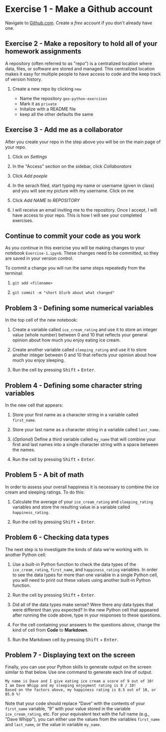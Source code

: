 # Exercise 1 - Make a Github account

Navigate to [Github.com](github.com). Create a *free* account if you don't already have one. 

## Exercise 2 - Make a repository to hold all of your homework assignments

A repository (often referred to as "repo") is a centralized location where data, files, or software are stored and managed. This centralized location makes it easy for multiple people to have access to code and the keep track of version history. 

1. Create a new repo by clicking `new`

   * Name the repository `geo-python-exercises`
   * Mark it as `private`
   * Initalize with a README file
   * keep all the other defaults the same

## Exercise 3 - Add me as a collaborator 

After you create your repo in the step above you will be on the main page of your repo. 

1. Click on *Settings*

2. In the "Access" section on the sidebar, click *Collaborators*

3. Click *Add poeple*

4. In the serach filed, start typing my name or username (given in class) and you will see my picture with my username. Click on me

5. Click *Add NAME to REPOSITORY*

6. I will receive an email inviting me to the repository. Once I accept, I will have access to your repo. This is how I will see your completed exercises. 

## 
<!---
## Problem 2.5 - Connect what you are doing locally to your github repository online
Note: The steps in Problem 2, 2.5, and Continuing to commit your work are from [this youtube video.](https://www.youtube.com/watch?v=jXpT8eOzzCM) 
9. In your github repository where you accepted the assignment, copy the link to your repo

10. In your termainal type `git remote add orgin <link to your repo>` (remove the <>).  This links your *local* repo to your repo online

11. Type `git push -u origin main`. This *pushes* the changes you made locally to your repo online

12. Enter your *github* username

13. Enter your *github* password

14. On your browser if you refresh the page on your github repo you can see all of the files you committed.
-->
## Continue to commit your code as you work
As you continue in this exericise you will be making changes to your notebook `Exercise-1.ipynb`. These changes need to be committed, so they are saved in your version control.

To commit a change you will run the same steps repeatedly from the terminal: 
1. `git add <filename>`

2. `git commit -m "short blurb about what changed"`

<!---
Periodically (**and always before you leave the lab**), you will need to *push* these changes to your online repository. To do this:
1. `git push`

2. Enter your *github* username

3. Enter your *github* password 
-->
## Problem 3 - Defining some numerical variables

In the top cell of the new notebook:

1. Create a variable called `ice_cream_rating` and use it to store an integer value (whole number) between 0 and 10 that reflects your general opinion about how much you enjoy eating ice cream.

2. Create another variable called `sleeping_rating` and use it to store another integer between 0 and 10 that reflects your opinion about how much you enjoy sleeping.

3. Run the cell by pressing <kbd>Shift</kbd> + <kbd>Enter</kbd>.

## Problem 4 - Defining some character string variables

In the new cell that appears:

1. Store your first name as a character string in a variable called `first_name`.

2. Store your last name as a character string in a variable called `last_name`.

3. (*Optional*) Define a third variable called `my_name` that will combine your first and last names into a single character string with a space between the names.

4. Run the cell by pressing <kbd>Shift</kbd> + <kbd>Enter</kbd>.

## Problem 5 - A bit of math

In order to assess your overall happiness it is necessary to combine the ice cream and sleeping ratings. To do this:

1. Calculate the average of your `ice_cream_rating` and `sleeping_rating` variables and store the resulting value in a variable called `happiness_rating`.

2. Run the cell by pressing <kbd>Shift</kbd> + <kbd>Enter</kbd>.

## Problem 6 - Checking data types

The next step is to investigate the kinds of data we're working with. In another Python cell:

1. Use a built-in Python function to check the data types of the `ice_cream_rating`, `first_name`, and `happiness_rating` variables. In order to see the data types for more than one variable in a single Python cell, you will need to print out these values using another built-in Python function.

2. Run the cell by pressing <kbd>Shift</kbd> + <kbd>Enter</kbd>.

3. Did all of the data types make sense? Were there any data types that were different than you expected? In the new Python cell that appeared after running the code above, type in your responses to these questions.

4. For the cell containing your answers to the questions above, change the kind of cell from **Code** to **Markdown**.

5. Run the Markdown cell by pressing <kbd>Shift</kbd> + <kbd>Enter</kbd>.

## Problem 7 - Displaying text on the screen

Finally, you can use your Python skills to generate output on the screen similar to that below. Use one command to generate each line of output.

```
My name is Dave and I give eating ice cream a score of 9 out of 10!
I am Dave Whipp and my sleeping enjoyment rating is 8 / 10!
Based on the factors above, my happiness rating is 8.5 out of 10, or 85.0 %!
```

Note that your code should replace “Dave” with the contents of your `first_name` variable, “9” with your value stored in the variable `ice_cream_rating`, etc. For your equivalent text with the full name (e.g., "Dave Whipp"), you can either use the values from the variables `first_name` and `last_name`, or the value in variable `my_name`.
<!---
## Finishing the exercise

To complete this exercise, make sure you have pushed your final changes to your github repository. Go to your github repo and look at your notebook (you can click on it and it will open in a read-only format) to make sure it has all of your final changes
--->